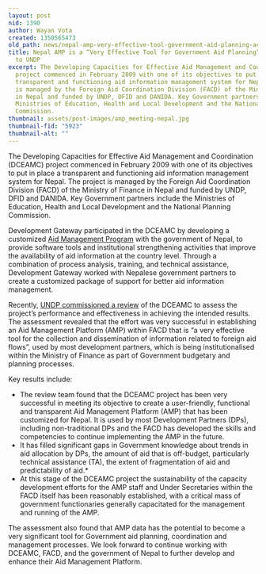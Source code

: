 ```yaml
---
layout: post
nid: 1390
author: Wayan Vota
created: 1350565473
old_path: news/nepal-amp-very-effective-tool-government-aid-planning-according-undp
title: Nepal AMP is a “Very Effective Tool for Government Aid Planning” According
  to UNDP
excerpt: The Developing Capacities for Effective Aid Management and Coordination (DCEAMC)
  project commenced in February 2009 with one of its objectives to put in place a
  transparent and functioning aid information management system for Nepal. The project
  is managed by the Foreign Aid Coordination Division (FACD) of the Ministry of Finance
  in Nepal and funded by UNDP, DFID and DANIDA. Key Government partners include the
  Ministries of Education, Health and Local Development and the National Planning
  Commission.
thumbnail: assets/post-images/amp_meeting-nepal.jpg
thumbnail-fid: "5923"
thumbnail-alt: ""
---
```


The Developing Capacities for Effective Aid Management and Coordination (DCEAMC) project commenced in February 2009 with one of its objectives to put in place a transparent and functioning aid information management system for Nepal. The project is managed by the Foreign Aid Coordination Division (FACD) of the Ministry of Finance in Nepal and funded by UNDP, DFID and DANIDA. Key Government partners include the Ministries of Education, Health and Local Development and the National Planning Commission.

Development Gateway participated in the DCEAMC by developing a customized [Aid Management Program](/programs/aid-management-program) with the government of Nepal, to provide software tools and institutional strengthening activities that improve the availability of aid information at the country level. Through a combination of process analysis, training, and technical assistance, Development Gateway worked with Nepalese government partners to create a customized package of support for better aid information management.

Recently, [UNDP commissioned a review](http://undp.org.np/uploads/publication/Review%20of%20DCEAMC%20Project%20July%202012%20final_20120813050041.pdf) of the DCEAMC to assess the project’s performance and effectiveness in achieving the intended results. The assessment revealed that the effort was very successful in establishing an Aid Management Platform (AMP) within FACD that is “a very effective tool for the collection and dissemination of information related to foreign aid flows”, used by most development partners, which is being institutionalised within the Ministry of Finance as part of Government budgetary and planning processes.

Key results include:
* The review team found that the DCEAMC project has been very successful in meeting its objective to create a user-friendly, functional and transparent Aid Management Platform (AMP) that has been customized for Nepal. It is used by most Development Partners (DPs), including non-traditional DPs and the FACD has developed the skills and competencies to continue implementing the AMP in the future.
* It has filled significant gaps in Government knowledge about trends in aid allocation by DPs, the amount of aid that is off-budget, particularly technical assistance (TA), the extent of fragmentation of aid and predictability of aid.*
* At this stage of the DCEAMC project the sustainability of the capacity development efforts for the AMP staff and Under Secretaries within the FACD itself has been reasonably established, with a critical mass of government functionaries generally capacitated for the management and running of the AMP.

The assessment also found that AMP data has the potential to become a very significant tool for Government aid planning, coordination and management processes. We look forward to continue working with DCEAMC, FACD, and the government of Nepal to further develop and enhance their Aid Management Platform.
